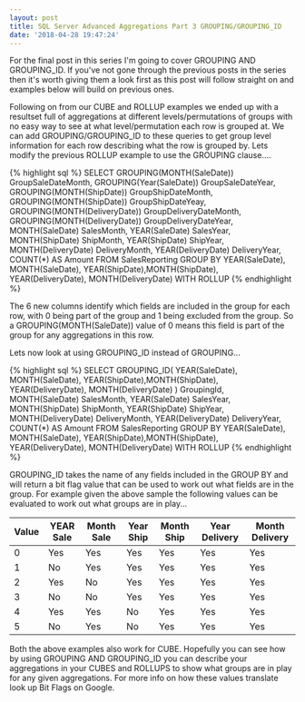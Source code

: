 ```yaml
---
layout: post
title: SQL Server Advanced Aggregations Part 3 GROUPING/GROUPING_ID
date: '2018-04-28 19:47:24'
---
```

For the final post in this series I'm going to cover GROUPING AND GROUPING_ID. If you've not gone through the previous posts in the series then it's worth giving them a look first as this post will follow straight on and examples below will build on previous ones. 

Following on from our CUBE and ROLLUP examples we ended up with a resultset full of aggregations at different levels/permutations of groups with no easy way to see at what level/permutation each row is grouped at. We can add GROUPING/GROUPING_ID to these queries to get group level information for each row describing what the row is grouped by. Lets modify the previous ROLLUP example to use the GROUPING clause....

{% highlight sql %}
SELECT
   GROUPING(MONTH(SaleDate)) GroupSaleDateMonth,
   GROUPING(Year(SaleDate)) GroupSaleDateYear,
   GROUPING(MONTH(ShipDate)) GroupShipDateMonth,
   GROUPING(MONTH(ShipDate)) GroupShipDateYeay,
   GROUPING(MONTH(DeliveryDate)) GroupDeliveryDateMonth,
   GROUPING(MONTH(DeliveryDate)) GroupDeliveryDateYear,
   MONTH(SaleDate) SalesMonth,
   YEAR(SaleDate) SalesYear, 
   MONTH(ShipDate) ShipMonth,
   YEAR(ShipDate) ShipYear, 
   MONTH(DeliveryDate) DeliveryMonth,
   YEAR(DeliveryDate) DeliveryYear,    
   COUNT(*) AS Amount
FROM 
   SalesReporting
GROUP BY 
   YEAR(SaleDate), MONTH(SaleDate), 
   YEAR(ShipDate),MONTH(ShipDate),
   YEAR(DeliveryDate), MONTH(DeliveryDate)
WITH ROLLUP
{% endhighlight %}

The 6 new columns identify which fields are included in the group for each row, with 0 being part of the group and 1 being excluded from the group. So a GROUPING(MONTH(SaleDate)) value of 0 means this field is part of the group for any aggregations in this row.

Lets now look at using GROUPING_ID instead of GROUPING...

{% highlight sql %}
SELECT
   GROUPING_ID(
	   YEAR(SaleDate), MONTH(SaleDate), 
	   YEAR(ShipDate),MONTH(ShipDate),
	   YEAR(DeliveryDate), MONTH(DeliveryDate)
   ) GroupingId,
   MONTH(SaleDate) SalesMonth,
   YEAR(SaleDate) SalesYear, 
   MONTH(ShipDate) ShipMonth,
   YEAR(ShipDate) ShipYear, 
   MONTH(DeliveryDate) DeliveryMonth,
   YEAR(DeliveryDate) DeliveryYear,    
   COUNT(*) AS Amount
FROM 
   SalesReporting
GROUP BY 
   YEAR(SaleDate), MONTH(SaleDate), 
   YEAR(ShipDate),MONTH(ShipDate),
   YEAR(DeliveryDate), MONTH(DeliveryDate)
WITH ROLLUP
{% endhighlight %}

GROUPING_ID takes the name of any fields included in the GROUP BY and will return a bit flag value that can be used to work out what fields are in the group. For example given the above sample the following values can be evaluated to work out what groups are in play...

| Value | YEAR Sale | Month Sale | Year Ship | Month Ship | Year Delivery | Month Delivery |
| --- | --- | --- | --- | --- | --- | --- |
| 0 | Yes | Yes | Yes | Yes | Yes | Yes |
| 1 | No | Yes | Yes | Yes | Yes | Yes |
| 2 | Yes | No | Yes | Yes | Yes | Yes |
| 3 | No | No | Yes | Yes | Yes | Yes |
| 4 | Yes | Yes |No | Yes | Yes | Yes |
| 5 | No | Yes | No | Yes | Yes | Yes |

Both the above examples also work for CUBE. Hopefully you can see how by using GROUPING AND GROUPING_ID you can describe your aggregations in your CUBES and ROLLUPS to show what groups are in play for any given aggregations. For more info on how these values translate look up Bit Flags on Google.


